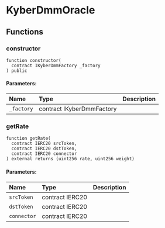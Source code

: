 # KyberDmmOracle





## Functions
### constructor
```solidity
function constructor(
  contract IKyberDmmFactory _factory
) public
```


#### Parameters:
| Name | Type | Description                                                          |
| :--- | :--- | :------------------------------------------------------------------- |
|`_factory` | contract IKyberDmmFactory | 


### getRate
```solidity
function getRate(
  contract IERC20 srcToken,
  contract IERC20 dstToken,
  contract IERC20 connector
) external returns (uint256 rate, uint256 weight)
```


#### Parameters:
| Name | Type | Description                                                          |
| :--- | :--- | :------------------------------------------------------------------- |
|`srcToken` | contract IERC20 | 
|`dstToken` | contract IERC20 | 
|`connector` | contract IERC20 | 


